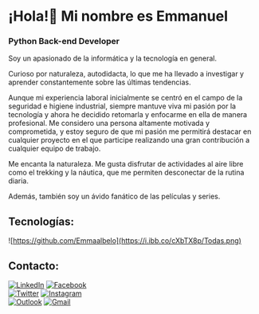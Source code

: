 # ¡Hola!👋 Mi nombre es Emmanuel 

### Python Back-end Developer 


Soy un apasionado de la informática y la tecnología en general. 

Curioso por naturaleza, autodidacta, lo que me ha llevado a investigar y aprender constantemente sobre las últimas tendencias.

Aunque mi experiencia laboral inicialmente se centró en el campo de la seguridad e higiene industrial, siempre mantuve viva mi pasión por la tecnología y ahora he decidido retomarla y enfocarme en ella de manera profesional. Me considero una persona altamente motivada y comprometida, y estoy seguro de que mi pasión me permitirá destacar en cualquier proyecto en el que participe realizando una gran contribución a cualquier equipo de trabajo.

Me encanta la naturaleza. Me gusta disfrutar de actividades al aire libre como el trekking y la náutica, que me permiten desconectar de la rutina diaria. 

Además, también soy un ávido fanático de las películas y series.


## Tecnologías:
![https://github.com/Emmaalbelo](https://i.ibb.co/cXbTX8p/Todas.png)


## Contacto:

[![LinkedIn](https://img.shields.io/badge/LinkedIn-Emmanuel_Albelo-339933?style=for-the-badge&logo=linkedin&logoColor=white&labelColor=101010)](https://www.linkedin.com/in/ealbelo)
[![Facebook](https://img.shields.io/badge/Facebook-@Emmanuel_Albelo-1877F2?style=for-the-badge&logo=facebook&logoColor=white&labelColor=101010)](https://www.facebook.com/emmaalbelo)
</br>
[![Twitter](https://img.shields.io/badge/Twitter-@Emmanuel_Albelo-1DA1F2?style=for-the-badge&logo=twitter&logoColor=white&labelColor=101010)](https://twitter.com/EmmanuelAlbelo)
[![Instagram](https://img.shields.io/badge/Instagram-@emmanuel_a_-EC5252?style=for-the-badge&logo=instagram&logoColor=white&labelColor=101010)](https://www.instagram.com/emmanuel_a_)
</br>
[![Outlook](https://img.shields.io/badge/emmaalbelo@hotmail.com-orange?style=for-the-badge&logo=Microsoft+Outlook&logoColor=white&labelColor=101010)](mailto:emmaalbelo@gmail.com)
[![Gmail](https://img.shields.io/badge/emmaalbelo@gmail.com-D14836?style=for-the-badge&logo=gmail&logoColor=white&labelColor=101010)](mailto:emmaalbelo@gmail.com)
